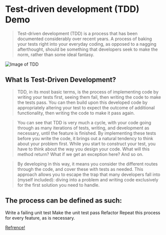 # Test-driven development (TDD) Demo

> Test-driven development (TDD) is a process that has been documented considerably over recent years. A process of baking your tests right into your everyday coding, as opposed to a nagging afterthought, should be something that developers seek to make the norm, rather than some ideal fantasy.

![Image of TDD](https://cms-assets.tutsplus.com/uploads/users/34/posts/15738/image/tdd-cycle.jpg)


## What Is Test-Driven Development?
> TDD, in its most basic terms, is the process of implementing code by writing your tests first, seeing them fail, then writing the code to make the tests pass. You can then build upon this developed code by appropriately altering your test to expect the outcome of additional functionality, then writing the code to make it pass again.

> You can see that TDD is very much a cycle, with your code going through as many iterations of tests, writing, and development as necessary, until the feature is finished. By implementing these tests before you write the code, it brings out a natural tendency to think about your problem first. While you start to construct your test, you have to think about the way you design your code. What will this method return? What if we get an exception here? And so on. 

> By developing in this way, it means you consider the different routes through the code, and cover these with tests as needed. This approach allows you to escape the trap that many developers fall into (myself included): diving into a problem and writing code exclusively for the first solution you need to handle.

## The process can be defined as such:

Write a failing unit test
Make the unit test pass
Refactor
Repeat this process for every feature, as is necessary.

[Refrence!](https://code.tutsplus.com/tutorials/beginning-test-driven-development-in-python--net-30137)
